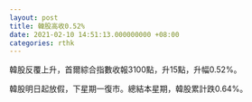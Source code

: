 ```yaml
---
layout: post
title: 韓股高收0.52%
date: 2021-02-10 14:51:13.000000000 +08:00
categories: rthk
---
```


韓股反覆上升，首爾綜合指數收報3100點，升15點，升幅0.52%。

韓股明日起放假，下星期一復市。總結本星期，韓股累計跌0.64%。
